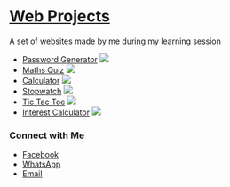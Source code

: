 # [Web Projects](https://rupansamanta.github.io/projects/)

A set of websites made by me during my learning session
* [Password Generator](<https://rupansamanta.github.io/projects/Password Generator>) ![](<https://rupansamanta.github.io/projects/assests/img/password generator banner.jpg>)
* [Maths Quiz](<https://rupansamanta.github.io/projects/Maths Quiz>) ![](<https://rupansamanta.github.io/projects/assests/img/maths quiz banner.jpg>)
* [Calculator](https://rupansamanta.github.io/projects/calculator) ![](<https://rupansamanta.github.io/projects/assests/img/calculator banner.jpg>)
* [Stopwatch](https://rupansamanta.github.io/projects/stopwatch) ![](<https://rupansamanta.github.io/projects/assests/img/stopwatch banner.jpg>)
* [Tic Tac Toe](<https://rupansamanta.github.io/projects/Tic Tac Toe>) ![](<https://rupansamanta.github.io/projects/assests/img/tic tac toe.jpg>)
* [Interest Calculator](<https://rupansamanta.github.io/projects/interest calculator>) ![](<https://rupansamanta.github.io/projects/assests/img/interest calculator banner.png>)
### Connect with Me
* [Facebook](https://www.facebook.com/rupan.samanta.50)
* [WhatsApp](https://wa.me/qr/UDSMVCEH2MKNB1)
* [Email](mailto:rupansamanta936@gmail.com)
